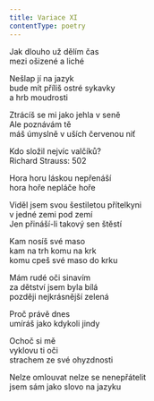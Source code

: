 ```yaml
---
title: Variace XI
contentType: poetry
---
```


<section>

Jak dlouho už dělím čas  
mezi ošizené a liché

Nešlap jí na jazyk  
bude mít příliš ostré sykavky  
a hrb moudrosti

Ztrácíš se mi jako jehla v seně  
Ale poznávám tě  
máš úmyslně v uších červenou niť

Kdo složil nejvíc valčíků?  
Richard Strauss: 502

Hora horu láskou nepřenáší  
hora hoře nepláče hoře

Viděl jsem svou šestiletou přítelkyni  
v jedné zemi pod zemí  
Jen přináší-li takový sen štěstí

Kam nosíš své maso  
kam na trh komu na krk  
komu cpeš své maso do krku

Mám rudé oči sinavím  
za dětství jsem byla bílá  
později nejkrásnější zelená

Proč právě dnes  
umíráš jako kdykoli jindy

Ochoč si mě  
vyklovu ti oči  
strachem ze své ohyzdnosti

Nelze omlouvat nelze se nenepřátelit  
jsem sám jako slovo na jazyku

</section>
